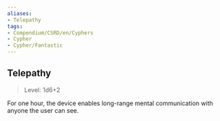 ```yaml
---
aliases:
- Telepathy
tags:
- Compendium/CSRD/en/Cyphers
- Cypher
- Cypher/Fantastic
---
```


  
## Telepathy  
>Level: 1d6+2  
  
For one hour, the device enables long-range mental communication with anyone the user can see.